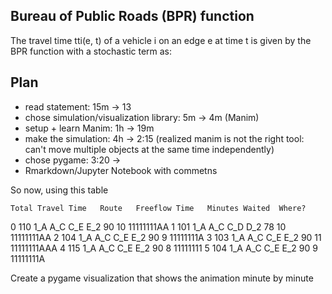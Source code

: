 ## Bureau of Public Roads (BPR) function

The travel time tti(e, t) of a vehicle i on an edge e at time t is given by the BPR function with a stochastic term as:


## Plan

- read statement: 15m -> 13
- chose simulation/visualization library: 5m -> 4m (Manim)
- setup + learn Manim: 1h -> 19m
- make the simulation: 4h -> 2:15 (realized manim is not the right tool: can't move multiple objects at the same time independently)
- chose pygame: 3:20 -> 
- Rmarkdown/Jupyter Notebook with commetns

So now, using this table

	Total Travel Time	Route	Freeflow Time	Minutes Waited	Where?
0	110	1_A A_C C_E E_2 	90	10	11111111AA
1	101	1_A A_C C_D D_2 	78	10	11111111AA
2	104	1_A A_C C_E E_2 	90	9	11111111A
3	103	1_A A_C C_E E_2 	90	11	11111111AAA
4	115	1_A A_C C_E E_2 	90	8	11111111
5	104	1_A A_C C_E E_2 	90	9	11111111A

Create a pygame visualization that shows the animation minute by minute